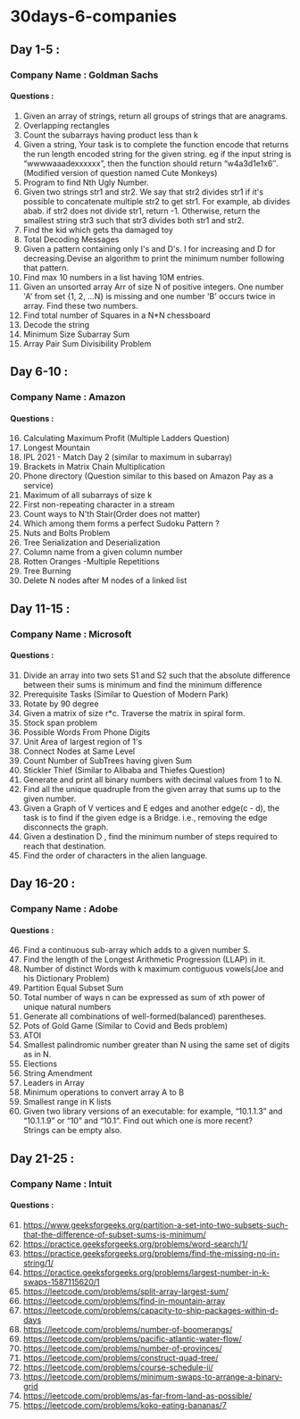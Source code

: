 # 30days-6-companies 
## Day 1-5 :
### Company Name : Goldman Sachs
#### Questions :

1.  Given an array of strings, return all groups of strings that are anagrams.
2.  Overlapping rectangles
3.  Count the subarrays having product less than k
4.  Given a string, Your task is to  complete the function encode that returns the run length encoded string for the given string. eg if the input string is “wwwwaaadexxxxxx”, then
    the function should return “w4a3d1e1x6″.(Modified version of question named Cute Monkeys)
5.  Program to find Nth Ugly Number.
6.  Given two strings str1 and str2. We say that str2 divides str1 if it's possible to concatenate multiple str2 to get str1. For example, ab divides abab. if str2 does not divide 
    str1, return -1. Otherwise, return the smallest string str3 such that str3 divides both str1 and str2.
7.  Find the kid which gets tha damaged toy
8.  Total Decoding Messages
9.  Given a pattern containing only I's and D's. I for increasing and D for decreasing.Devise an algorithm to print the minimum number following that pattern.
10. Find max 10 numbers in a list having 10M entries.
11. Given an unsorted array Arr of size N of positive integers. One number 'A' from     set {1, 2, …N} is missing and one number 'B' occurs twice in array. Find these two numbers.
12. Find total number of Squares in a N*N chessboard
13. Decode the string
14. Minimum Size Subarray Sum
15. Array Pair Sum Divisibility Problem


## Day 6-10 :
### Company Name : Amazon
#### Questions :

16. Calculating Maximum Profit (Multiple Ladders Question)
17. Longest Mountain
18. IPL 2021 - Match Day 2 (similar to maximum in subarray)
19. Brackets in Matrix Chain Multiplication
20. Phone directory (Question similar to this based on Amazon Pay as a service)
21. Maximum of all subarrays of size k
22. First non-repeating character in a stream
23. Count ways to N'th Stair(Order does not matter)
24. Which among them forms a perfect Sudoku Pattern ? 
25. Nuts and Bolts Problem  
26. Tree Serialization and Deserialization  
27. Column name from a given column number  
28. Rotten Oranges -Multiple Repetitions  
29. Tree Burning  
30. Delete N nodes after M nodes of a linked list 

## Day 11-15 :
### Company Name : Microsoft
#### Questions :

31. Divide an array into two sets S1 and S2 such that the absolute difference between their sums is minimum and find the minimum difference
32. Prerequisite Tasks (Similar to Question of Modern Park)
33. Rotate by 90 degree
34. Given a matrix of size r*c. Traverse the matrix in spiral form. 
35. Stock span problem
36. Possible Words From Phone Digits
37. Unit Area of largest region of 1's
38. Connect Nodes at Same Level
39. Count Number of SubTrees having given Sum
40. Stickler Thief (Similar to Alibaba and Thiefes Question)
41. Generate and print all binary numbers with decimal values from 1 to N. 
42. Find all the unique quadruple from the given array that sums up to the given number.
43. Given a Graph of V vertices and E edges and another edge(c - d), the task is to find if the given edge is a Bridge. i.e., removing the edge disconnects the graph.
44. Given a destination D , find the minimum number of steps required to reach that destination.
45. Find the order of characters in the alien language.


## Day 16-20 :
### Company Name : Adobe
#### Questions :

46. Find a continuous sub-array which adds to a given number S.
47. Find the length of the Longest Arithmetic Progression (LLAP) in it.
48. Number of distinct Words with k maximum contiguous vowels(Joe and his Dictionary Problem)
49. Partition Equal Subset Sum
50. Total number of ways n can be expressed as sum of xth power of unique natural numbers
51. Generate all combinations of well-formed(balanced) parentheses.
52. Pots of Gold Game (Similar to Covid and Beds problem)
53. ATOI
54. Smallest palindromic number greater than N using the same set of digits as in N.
55. Elections
56. String Amendment
57. Leaders in Array
58. Minimum operations to convert array A to B
59. Smallest range in K lists 
60. Given two library versions of an executable: for example, “10.1.1.3” and “10.1.1.9” or “10” and “10.1”. Find out which one is more recent?   
    Strings can be empty also.

## Day 21-25 :
### Company Name : Intuit
#### Questions :

61. https://www.geeksforgeeks.org/partition-a-set-into-two-subsets-such-that-the-difference-of-subset-sums-is-minimum/
62. https://practice.geeksforgeeks.org/problems/word-search/1/
63. https://practice.geeksforgeeks.org/problems/find-the-missing-no-in-string/1/
64. https://practice.geeksforgeeks.org/problems/largest-number-in-k-swaps-1587115620/1
65. https://leetcode.com/problems/split-array-largest-sum/
66. https://leetcode.com/problems/find-in-mountain-array
67. https://leetcode.com/problems/capacity-to-ship-packages-within-d-days
68. https://leetcode.com/problems/number-of-boomerangs/
69. https://leetcode.com/problems/pacific-atlantic-water-flow/
70. https://leetcode.com/problems/number-of-provinces/
71. https://leetcode.com/problems/construct-quad-tree/
72. https://leetcode.com/problems/course-schedule-ii/
73. https://leetcode.com/problems/minimum-swaps-to-arrange-a-binary-grid
74. https://leetcode.com/problems/as-far-from-land-as-possible/
75. https://leetcode.com/problems/koko-eating-bananas/7
